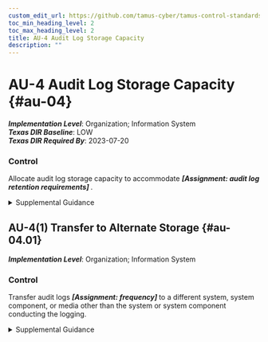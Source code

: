 ```yaml
---
custom_edit_url: https://github.com/tamus-cyber/tamus-control-standards/tree/main/content/tamus.edu/TAMUS_profile.xml
toc_min_heading_level: 2
toc_max_heading_level: 2
title: AU-4 Audit Log Storage Capacity
description: ""
---
```


# AU-4 Audit Log Storage Capacity {#au-04}

_**Implementation Level**_: Organization; Information System\
_**Texas DIR Baseline**_: LOW\
_**Texas DIR Required By**_: 2023-07-20

### Control

Allocate audit log storage capacity to accommodate <strong title="au-04_odp"> <em>[Assignment: audit log retention requirements]</em> </strong>.


<details><summary>Supplemental Guidance</summary>Organizations consider the types of audit logging to be performed and the audit log processing requirements when allocating audit log storage capacity. Allocating sufficient audit log storage capacity reduces the likelihood of such capacity being exceeded and resulting in the potential loss or reduction of audit logging capability.</details>


## AU-4(1) Transfer to Alternate Storage {#au-04.01}

_**Implementation Level**_: Organization; Information System

### Control

Transfer audit logs <strong title="au-04.01_odp"> <em>[Assignment: frequency]</em> </strong> to a different system, system component, or media other than the system or system component conducting the logging.


<details><summary>Supplemental Guidance</summary>Audit log transfer, also known as off-loading, is a common process in systems with limited audit log storage capacity and thus supports availability of the audit logs. The initial audit log storage is only used in a transitory fashion until the system can communicate with the secondary or alternate system allocated to audit log storage, at which point the audit logs are transferred. Transferring audit logs to alternate storage is similar to [AU-9(2)](/catalog/au/au-09#au-09.02) in that audit logs are transferred to a different entity. However, the purpose of selecting [AU-9(2)](/catalog/au/au-09#au-09.02) is to protect the confidentiality and integrity of audit records. Organizations can select either control enhancement to obtain the benefit of increased audit log storage capacity and preserving the confidentiality, integrity, and availability of audit records and logs.</details>
